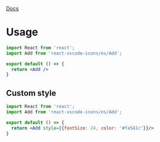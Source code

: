 [Docs](https://react-vscode-icons.now.sh)

# Usage

```jsx
import React from 'react';
import Add from 'react-vscode-icons/es/Add';

export default () => {
  return <Add />
}
``` 

## Custom style

```jsx
import React from 'react';
import Add from 'react-vscode-icons/es/Add';

export default () => {
  return <Add style={{fontSize: 24, color: '#fa541c'}}/>
}
``` 